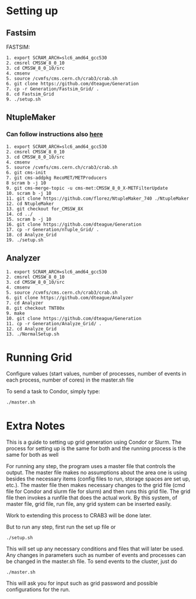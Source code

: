 # Setting up

## Fastsim

FASTSIM:
```
1. export SCRAM_ARCH=slc6_amd64_gcc530 
2. cmsrel CMSSW_8_0_10
3. cd CMSSW_8_0_10/src
4. cmsenv
5. source /cvmfs/cms.cern.ch/crab3/crab.sh
6. git clone https://github.com/dteague/Generation
7. cp -r Generation/Fastsim_Grid/ .
8. cd Fastsim_Grid
9. ./setup.sh
```
## NtupleMaker

### Can follow instructions also [here](https://github.com/florez/NtupleMaker_740/tree/for_CMSSW_8X/BSM3G_TNT_Maker)
```
1. export SCRAM_ARCH=slc6_amd64_gcc530 
2. cmsrel CMSSW_8_0_10
3. cd CMSSW_8_0_10/src
4. cmsenv
5. source /cvmfs/cms.cern.ch/crab3/crab.sh
6. git cms-init
7. git cms-addpkg RecoMET/METProducers
8 scram b -j 10
9. git cms-merge-topic -u cms-met:CMSSW_8_0_X-METFilterUpdate
10. scram b -j 10
11. git clone https://github.com/florez/NtupleMaker_740 ./NtupleMaker
12. cd NtupleMaker
13. git checkout for_CMSSW_8X 
14. cd ../
15. scram b -j 10
16. git clone https://github.com/dteague/Generation
17. cp -r Generation/nTuple_Grid/ .
18. cd Analyze_Grid
19. ./setup.sh
```
## Analyzer

```
1. export SCRAM_ARCH=slc6_amd64_gcc530 
2. cmsrel CMSSW_8_0_10
3. cd CMSSW_8_0_10/src
4. cmsenv
5. source /cvmfs/cms.cern.ch/crab3/crab.sh
6. git clone https://github.com/dteague/Analyzer
7. cd Analyzer
8. git checkout TNT80x
9. make
10. git clone https://github.com/dteague/Generation
11. cp -r Generation/Analyze_Grid/ .
12. cd Analyze_Grid
13. ./NormalSetup.sh
```

# Running Grid

Configure values (start values, number of processes, number of events in each process, number of cores) in the master.sh file

To send a task to Condor, simply type:
```
./master.sh
```

# Extra Notes

This is a guide to setting up grid generation using Condor or Slurm.  The process for setting up is the same for both and the running process is the same for both as well

For running any step, the program uses a master file that controls the output.  The master file makes no assumptions about the area one is using besides the necessary items (config files to run, storage spaces are set up, etc.).  The master file then makes necessary changes to the grid file (cmd file for Condor and slurm file for slurm) and then runs this grid file.  The grid file then invokes a runfile that does the actual work.  By this system, of master file, grid file, run file, any grid system can be inserted easily.  

Work to extending this process to CRAB3 will be done later.

But to run any step, first run the set up file or 
```
./setup.sh
```
This will set up any necessary conditions and files that will later be used.  Any changes in parameters such as number of events and processes can be changed in the master.sh file.  To send events to the cluster, just do
```
./master.sh
```
This will ask you for input such as grid password and possible configurations for the run.  
